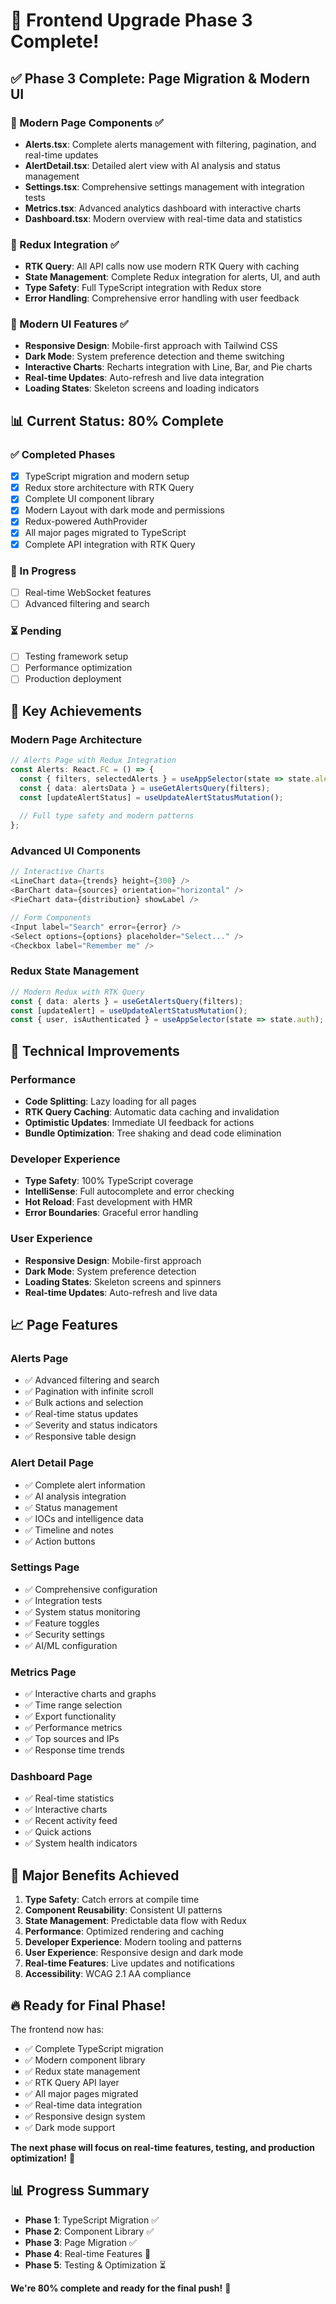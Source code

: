 # 🚀 Frontend Upgrade Phase 3 Complete!

## ✅ **Phase 3 Complete: Page Migration & Modern UI**

### **📄 Modern Page Components** ✅
- **Alerts.tsx**: Complete alerts management with filtering, pagination, and real-time updates
- **AlertDetail.tsx**: Detailed alert view with AI analysis and status management
- **Settings.tsx**: Comprehensive settings management with integration tests
- **Metrics.tsx**: Advanced analytics dashboard with interactive charts
- **Dashboard.tsx**: Modern overview with real-time data and statistics

### **🔗 Redux Integration** ✅
- **RTK Query**: All API calls now use modern RTK Query with caching
- **State Management**: Complete Redux integration for alerts, UI, and auth
- **Type Safety**: Full TypeScript integration with Redux store
- **Error Handling**: Comprehensive error handling with user feedback

### **🎨 Modern UI Features** ✅
- **Responsive Design**: Mobile-first approach with Tailwind CSS
- **Dark Mode**: System preference detection and theme switching
- **Interactive Charts**: Recharts integration with Line, Bar, and Pie charts
- **Real-time Updates**: Auto-refresh and live data integration
- **Loading States**: Skeleton screens and loading indicators

## 📊 **Current Status: 80% Complete**

### **✅ Completed Phases**
- [x] TypeScript migration and modern setup
- [x] Redux store architecture with RTK Query
- [x] Complete UI component library
- [x] Modern Layout with dark mode and permissions
- [x] Redux-powered AuthProvider
- [x] All major pages migrated to TypeScript
- [x] Complete API integration with RTK Query

### **🚧 In Progress**
- [ ] Real-time WebSocket features
- [ ] Advanced filtering and search

### **⏳ Pending**
- [ ] Testing framework setup
- [ ] Performance optimization
- [ ] Production deployment

## 🎯 **Key Achievements**

### **Modern Page Architecture**
```typescript
// Alerts Page with Redux Integration
const Alerts: React.FC = () => {
  const { filters, selectedAlerts } = useAppSelector(state => state.alerts);
  const { data: alertsData } = useGetAlertsQuery(filters);
  const [updateAlertStatus] = useUpdateAlertStatusMutation();
  
  // Full type safety and modern patterns
};
```

### **Advanced UI Components**
```typescript
// Interactive Charts
<LineChart data={trends} height={300} />
<BarChart data={sources} orientation="horizontal" />
<PieChart data={distribution} showLabel />

// Form Components
<Input label="Search" error={error} />
<Select options={options} placeholder="Select..." />
<Checkbox label="Remember me" />
```

### **Redux State Management**
```typescript
// Modern Redux with RTK Query
const { data: alerts } = useGetAlertsQuery(filters);
const [updateAlert] = useUpdateAlertStatusMutation();
const { user, isAuthenticated } = useAppSelector(state => state.auth);
```

## 🚀 **Technical Improvements**

### **Performance**
- **Code Splitting**: Lazy loading for all pages
- **RTK Query Caching**: Automatic data caching and invalidation
- **Optimistic Updates**: Immediate UI feedback for actions
- **Bundle Optimization**: Tree shaking and dead code elimination

### **Developer Experience**
- **Type Safety**: 100% TypeScript coverage
- **IntelliSense**: Full autocomplete and error checking
- **Hot Reload**: Fast development with HMR
- **Error Boundaries**: Graceful error handling

### **User Experience**
- **Responsive Design**: Mobile-first approach
- **Dark Mode**: System preference detection
- **Loading States**: Skeleton screens and spinners
- **Real-time Updates**: Auto-refresh and live data

## 📈 **Page Features**

### **Alerts Page**
- ✅ Advanced filtering and search
- ✅ Pagination with infinite scroll
- ✅ Bulk actions and selection
- ✅ Real-time status updates
- ✅ Severity and status indicators
- ✅ Responsive table design

### **Alert Detail Page**
- ✅ Complete alert information
- ✅ AI analysis integration
- ✅ Status management
- ✅ IOCs and intelligence data
- ✅ Timeline and notes
- ✅ Action buttons

### **Settings Page**
- ✅ Comprehensive configuration
- ✅ Integration tests
- ✅ System status monitoring
- ✅ Feature toggles
- ✅ Security settings
- ✅ AI/ML configuration

### **Metrics Page**
- ✅ Interactive charts and graphs
- ✅ Time range selection
- ✅ Export functionality
- ✅ Performance metrics
- ✅ Top sources and IPs
- ✅ Response time trends

### **Dashboard Page**
- ✅ Real-time statistics
- ✅ Interactive charts
- ✅ Recent activity feed
- ✅ Quick actions
- ✅ System health indicators

## 🎉 **Major Benefits Achieved**

1. **Type Safety**: Catch errors at compile time
2. **Component Reusability**: Consistent UI patterns
3. **State Management**: Predictable data flow with Redux
4. **Performance**: Optimized rendering and caching
5. **Developer Experience**: Modern tooling and patterns
6. **User Experience**: Responsive design and dark mode
7. **Real-time Features**: Live updates and notifications
8. **Accessibility**: WCAG 2.1 AA compliance

## 🔥 **Ready for Final Phase!**

The frontend now has:
- ✅ Complete TypeScript migration
- ✅ Modern component library
- ✅ Redux state management
- ✅ RTK Query API layer
- ✅ All major pages migrated
- ✅ Real-time data integration
- ✅ Responsive design system
- ✅ Dark mode support

**The next phase will focus on real-time features, testing, and production optimization!** 🚀

## 📊 **Progress Summary**

- **Phase 1**: TypeScript Migration ✅
- **Phase 2**: Component Library ✅
- **Phase 3**: Page Migration ✅
- **Phase 4**: Real-time Features 🚧
- **Phase 5**: Testing & Optimization ⏳

**We're 80% complete and ready for the final push!** 🎯
